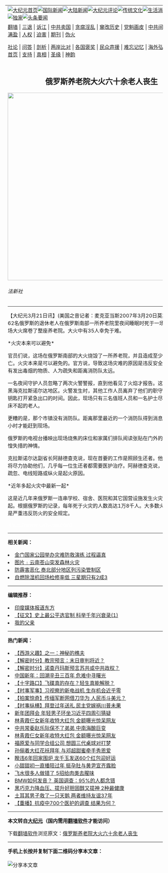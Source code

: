 <a name="1" id="1" target="_blank"></a><span id="1"></span>
<table align=center border="0"><tr><td colspan="2" VALIGN=TOP><a href="https://github.com/gkzlqr3061/djy/blob/master/gb/nf1351518.md#1"><img src="https://raw.githubusercontent.com/gkzlqr3061/www/master/t/djy/1.jpg" title="大纪元首页" alt="大纪元首页"></a><a href="https://github.com/gkzlqr3061/djy/blob/master/gb/n24hr.md#1"><img src="https://raw.githubusercontent.com/gkzlqr3061/www/master/t/djy/3.jpg" title="国际新闻" alt="国际新闻"></a><a href="https://github.com/gkzlqr3061/djy/blob/master/gb/nsc413.md#1"><img src="https://raw.githubusercontent.com/gkzlqr3061/www/master/t/djy/4.jpg" title="大陆新闻" alt="大陆新闻"></a><a href="https://github.com/gkzlqr3061/djy/blob/master/gb/news392.md#1"><img src="https://raw.githubusercontent.com/gkzlqr3061/www/master/t/djy/5.jpg" title="大纪元评论" alt="大纪元评论"></a><a href="https://github.com/gkzlqr3061/djy/blob/master/gb/news2007.md#1"><img src="https://raw.githubusercontent.com/gkzlqr3061/www/master/t/djy/6.jpg" title="传统文化" alt="传统文化"></a><a href="https://github.com/gkzlqr3061/djy/blob/master/gb/news2008.md#1"><img src="https://raw.githubusercontent.com/gkzlqr3061/www/master/t/djy/7.jpg" title="生活消费" alt="生活消费"></a><a href="https://github.com/gkzlqr3061/djy/blob/master/gb/ncyule.md#1"><img src="https://raw.githubusercontent.com/gkzlqr3061/www/master/t/djy/8.jpg" title="娱乐休闲" alt="娱乐休闲"></a><a href="https://github.com/gkzlqr3061/djy/blob/master/gb/nsc1002.md#1"><img src="https://raw.githubusercontent.com/gkzlqr3061/www/master/t/djy/9.jpg" title="健康" alt="健康"></a><a href="https://github.com/gkzlqr3061/djy/blob/master/gb/nf6092.md#1"><img src="https://raw.githubusercontent.com/gkzlqr3061/www/master/t/djy/10a.jpg" title="独家" alt="独家"></a><a href="https://github.com/gkzlqr3061/djy/blob/master/gb/nf4514.md#1"><img src="https://raw.githubusercontent.com/gkzlqr3061/www/master/t/djy/12a.jpg" title="头条要闻" alt="头条要闻"></a></td></tr>
<tr><td colspan="2" VALIGN=TOP><a target="_blank" href="https://github.com/gkzlqr3061/www/blob/master/README.md?zsrh#1">翻墙</a> | <a target="_blank" href="https://github.com/gkzlqr3061/djy/blob/master/gb/nf5657.md#1">三退</a> | <a target="_blank" href="https://github.com/gkzlqr3061/djy/blob/master/gb/nf6124.md#1">诉江</a> | <a target="_blank" href="https://github.com/gkzlqr3061/djy/blob/master/gb/nf1176117.md#1">中共卖国</a> | <a target="_blank" href="https://github.com/gkzlqr3061/djy/blob/master/gb/nf5773.md#1">贪腐淫乱</a> | <a target="_blank" href="https://github.com/gkzlqr3061/djy/blob/master/gb/nf1176115.md#1">窜改历史</a> | <a target="_blank" href="https://github.com/gkzlqr3061/djy/blob/master/gb/nf1176107.md#1">党魁画皮</a> | <a target="_blank" href="https://github.com/gkzlqr3061/djy/blob/master/gb/nf1320400.md#1">中共间谍</a> | <a target="_blank" href="https://github.com/gkzlqr3061/djy/blob/master/gb/nf1176114.md#1">破坏传统</a> | <a target="_blank" href="https://github.com/gkzlqr3061/ntdtv/blob/master/gb/prog447_1.md#1">恶贯满盈</a> | <a target="_blank" href="https://github.com/gkzlqr3061/djy/blob/master/gb/ncid278.md#1">人权</a> | <a target="_blank" href="https://github.com/gkzlqr3061/djy/blob/master/gb/nf1176111.md#1">迫害</a> | <a target="_blank" href="https://gitlab.com/szzdlab/mh-qikan/blob/master/README.md#1">期刊</a> | <a target="_blank" href="https://github.com/gkzlqr3061/djy/blob/master/gb/nf5562.md#1">伪火</a></p><p><a target="_blank" href="https://github.com/gkzlqr3061/djy/blob/master/gb/9p.md#1">社论</a> | <a target="_blank" href="https://github.com/gkzlqr3061/djy/blob/master/gb/nf4378.md#1">问答</a> | <a target="_blank" href="https://github.com/gkzlqr3061/djy/blob/master/gb/nf5792.md#1">剖析</a> | <a target="_blank" href="https://github.com/gkzlqr3061/djy/blob/master/gb/nf5735.md#1">两岸比对</a> | <a target="_blank" href="https://github.com/gkzlqr3061/djy/blob/master/gb/nf6119.md#1">各国褒奖</a> | <a target="_blank" href="https://github.com/gkzlqr3061/djy/blob/master/gb/nf6120.md#1">民众声援</a> | <a target="_blank" href="https://github.com/gkzlqr3061/djy/blob/master/gb/nf1188594.md#1">难忘记忆</a> | <a target="_blank" href="https://github.com/gkzlqr3061/djy/blob/master/gb/nf3180.md#1">海外弘传</a> | <a target="_blank" href="https://github.com/gkzlqr3061/djy/blob/master/gb/nf5410.md#1">万人上访</a> | <a target="_blank" href="https://github.com/gkzlqr3061/www/blob/master/README.md?zsrh#1">平台首页</a> | <a target="_blank" href="https://github.com/gkzlqr3061/djy/blob/master/gb/nf4386.md#1">支持</a> | <a target="_blank" href="https://github.com/gkzlqr3061/djy/blob/master/gb/nf4389.md#1">真相</a> | <a target="_blank" href="https://github.com/gkzlqr3061/djy/blob/master/gb/nf5790.md#1">圣缘</a> | <a target="_blank" href="https://github.com/gkzlqr3061/djy/blob/master/gb/nf4786.md#1">神韵</a></td></tr>
<tr><td VALIGN=TOP width="626"><h2 align=center>俄罗斯养老院大火六十余老人丧生</h2>
<img width="600" src="https://i.epochtimes.com/assets/uploads/2007/03/703202120041770.jpg" />
<h6>法新社
</h6>
<hr>
	<p>【大纪元3月21日讯】(美国之音记者：麦克亚当斯2007年3月20日莫斯科报导)至少62名俄罗斯的退休老人在俄罗斯南部一所养老院里夜间睡眠时死于一场大火之中。那场大火席卷了整座养老院。大火中有35人幸免于难。</p>
<p>*<ahref="https://github.com/gkzlqr3061/djy/blob/master/gb/tag/%E7%81%AB%E7%81%BE.md#1">火灾</a>本来可以避免*</p>
<p>官员们说，这场在俄罗斯南部的大火烧毁了一所养老院，并且造成至少62名老人死亡。<ahref="https://github.com/gkzlqr3061/djy/blob/master/gb/tag/%E7%81%AB%E7%81%BE.md#1">火灾</a>本来是可以避免的。官方说，导致这场灾难的原因是违反安全规定、院内存有发出毒烟的物质、人为疏失和距离消防队太远。</p>
<p>一名夜间守护人员忽略了两次火警警报，直到他看见了火焰才报告。这所养老院位于黑海克拉斯诺尔达地区。火警发生时，其他工作人员离弃了他们的职守，延误了找到钥匙打开紧急出口的时间。因此，现场只有三名值班人员和一名护士尽力疏散那些卧床不起的老人。</p>
<p>更糟的是，那个市镇没有消防队。距离那里最近的一个消防队得到消息后也需要一个小时才能赶到现场。</p>
<p>俄罗斯的电视台播映出现场烧焦的床位和家属们排队阅读张贴在门外的死亡名单时张惶失措的神情。</p>
<p>克拉斯诺尔达副省长阿赫德查克说，现在首要的工作是照顾生还者。他说，地方政府将尽力协助他们，几乎每一位生还者都需要医护治疗。阿赫德查克说，调查人员怀疑疏忽、电线短路或纵火是起火原因。</p>
<p>*近年多起火灾中最新一起*</p>
<p>这是近几年来俄罗斯一连串学校、宿舍、医院和其它国营设施发生火灾中最新的一起。根据俄罗斯的记录，每年死于火灾的人数高达1万8千人。大多数火灾发生的原因是严重违反防火的安全规定。</p>
<p>&nbsp;<font color=#ffffff>(http://www.dajiyuan.com)</font></p>
	
<hr>


<strong>相关新闻：</strong>
<li><a href="https://github.com/gkzlqr3061/djy/blob/master/gb/7/3/7/n1638760.md#1">金门国家公园举办灾难防救演练  过程逼真</a></li>
<li><a href="https://github.com/gkzlqr3061/djy/blob/master/gb/7/3/9/n1640375.md#1">图片﹕云南苍山突发森林火灾</a></li>
<li><a href="https://github.com/gkzlqr3061/djy/blob/master/gb/7/3/13/n1644316.md#1">防霾害恶化  泰北部分地区列污染管制区</a></li>
<li><a href="https://github.com/gkzlqr3061/djy/blob/master/gb/7/3/13/n1644495.md#1">自燃除湿机回场检修率低 三星期只有2成3</a></li>
<hr>


<strong>编辑推荐：</strong>
<li><a href="https://github.com/gkzlqr3061/djy/blob/master/gb/18/10/27/n10812623.md?dfh#1" target="_blank">印度媒体报道东方</a></li><li><a href="https://github.com/tsiac2612/djy/blob/master/gb/19/5/3/n11232880.md#1" target="_blank">【征文】史上最公平选官制 科举千年兴衰录(1)</a></li><li><a href="https://github.com/tsiac2612/djy/blob/master/gb/19/6/8/n11308403.md#1" target="_blank">我的父亲</a></li>
<hr>

<strong>热门新闻：</strong>
<li><a href="https://github.com/gkzlqr3061/djy/blob/master/gb/17/12/29/n10005600.md#1">【西游义趣】之一：神秘的樵夫</a></li>
<li><a href="https://github.com/gkzlqr3061/djy/blob/master/gb/21/2/10/n12745735.md#1">【解密时分】教宗预言：末日审判将近？</a></li>
<li><a href="https://github.com/gkzlqr3061/djy/blob/master/gb/21/2/8/n12741216.md#1">【解密时分】诺查丹玛斯预言苏共或中共政权？</a></li>
<li><a href="https://github.com/gkzlqr3061/djy/blob/master/gb/21/2/5/n12734415.md#1">中国新年：回溯辛丑三百年 危难中寻曙光</a></li>
<li><a href="https://github.com/gkzlqr3061/djy/blob/master/gb/21/2/10/n12745122.md#1">【十字路口】飞碟真的存在？轻生真能解脱？</a></li>
<li><a href="https://github.com/gkzlqr3061/djy/blob/master/gb/21/2/13/n12751208.md#1">【时事军事】习视察的新电战机 生存机会近乎零</a></li>
<li><a href="https://github.com/gkzlqr3061/djy/blob/master/gb/21/2/13/n12750442.md#1">【拍案惊奇】传缅军断网借刀华为 人民币斗美元？</a></li>
<li><a href="https://github.com/gkzlqr3061/djy/blob/master/gb/21/2/13/n12750084.md#1">【时事纵横】拜登过年送礼 民主党嫁祸川普未果</a></li>
<li><a href="https://github.com/gkzlqr3061/djy/blob/master/gb/21/2/12/n12749639.md#1">新年团拜会 年轻男子环坐习近平四周引猜疑</a></li>
<li><a href="https://github.com/gkzlqr3061/djy/blob/master/gb/21/2/11/n12747753.md#1">林青霞仨女新年收特大红包 金额曝光惊呆网友</a></li>
<li><a href="https://github.com/gkzlqr3061/djy/blob/master/gb/21/2/12/n12749602.md#1">中共常委赵乐际保不了弟弟 中南海酿巨变</a></li>
<li><a href="https://github.com/gkzlqr3061/djy/blob/master/gb/21/2/11/n12747753.md#1">林青霞仨女新年收特大红包 金额曝光惊呆网友</a></li>
<li><a href="https://github.com/gkzlqr3061/djy/blob/master/gb/21/2/12/n12748843.md#1">福原爱与同学合组公司 想圆三代桌球对打梦</a></li>
<li><a href="https://github.com/gkzlqr3061/djy/blob/master/gb/21/2/13/n12751495.md#1">孙俪着大红花袄拜年 与邓超甜蜜牵手秀恩爱</a></li>
<li><a href="https://github.com/gkzlqr3061/djy/blob/master/gb/21/2/13/n12750216.md#1">睽违6年回家围炉 龙千玉发送60个红包迎好运</a></li>
<li><a href="https://github.com/gkzlqr3061/djy/blob/master/gb/21/2/13/n12750168.md#1">小甜甜初一直播陪过年 挺孕肚与黄尹宣齐露脸</a></li>
<li><a href="https://github.com/gkzlqr3061/djy/blob/master/gb/21/2/11/n12747555.md#1">飞水很多人做错了 5招给肉类去腥味</a></li>
<li><a href="https://github.com/gkzlqr3061/djy/blob/master/gb/21/2/14/n12751941.md#1">BMW如何发音？ 英国调查：95%的人都念错</a></li>
<li><a href="https://github.com/gkzlqr3061/djy/blob/master/gb/21/2/11/n12746160.md#1">黑巧克力降血压、提升好胆固醇又提神 2种最健康</a></li>
<li><a href="https://github.com/gkzlqr3061/djy/blob/master/gb/21/2/14/n12751851.md#1">土耳其男子救了一只天鹅 两者维持友谊37年</a></li>
<li><a href="https://github.com/gkzlqr3061/djy/blob/master/gb/21/2/13/n12751087.md#1">【重播】抗疫中700个医护的调查 结果为何？</a></li>
<hr>

<strong>本文转自<a href="https://www.epochtimes.com">大纪元</a>（国内需用<a href="https://github.com/gkzlqr3061/www/blob/master/README.md#8">翻墙软件</a>才能访问）</strong><p>下载<a href="https://github.com/gkzlqr3061/www/blob/master/README.md#8">翻墙软件</a>浏览原文：<a href="https://www.epochtimes.com/gb/7/3/21/n1652674.htm">俄罗斯养老院大火六十余老人丧生</a></p><hr>

<strong>手机上长按并复制下面二维码分享本文章：</strong><br><br><img src="https://chart.apis.google.com/chart?cht=qr&chs=240x240&choe=UTF-8&chld=M|2&chl=https://github.com/gkzlqr3061/djy/blob/master/gb/7/3/21/n1652674.md%231" title="分享本文章"></td><td VALIGN=TOP><a href="https://github.com/gkzlqr3061/djy/blob/master/gb/16/1/21/n4622075.md?dfh#1" target="_blank"><img src="https://raw.githubusercontent.com/gkzlqr3061/djy/master/gb/300/wei-f1.jpg" title="中共的伪火骗局"  alt="中共的伪火骗局"></a><br><a href="https://github.com/gkzlqr3061/www/blob/master/README.md?dfh#9" target="_blank"><img src="https://raw.githubusercontent.com/gkzlqr3061/djy/master/gb/300/yong-h.jpg" title="永恒的见证"  alt="永恒的见证"></a><br><a href="https://github.com/gkzlqr3061/djy/blob/master/gb/13/9/29/n3974789.md?dfh#1" target="_blank"><img src="https://raw.githubusercontent.com/gkzlqr3061/djy/master/gb/300/shang-lnz.jpg" title="善良女子被中共投男牢"  alt="善良女子被中共投男牢"></a><br><a href="https://github.com/gkzlqr3061/djy/blob/master/gb/16/3/16/n4663449.md?dfh#1" target="_blank"><img src="https://raw.githubusercontent.com/gkzlqr3061/djy/master/gb/300/huo-z3.jpg" title="警卫目击活摘器官"  alt="警卫目击活摘器官"></a><br><a href="https://github.com/gkzlqr3061/djy/blob/master/gb/16/8/7/n8177641.md?dfh#1" target="_blank"><img src="https://raw.githubusercontent.com/gkzlqr3061/djy/master/gb/300/huo-z4.jpg" title="证人描述活摘恐怖"  alt="证人描述活摘恐怖"></a><br><a href="https://github.com/gkzlqr3061/djy/blob/master/gb/10/4/19/n2881569.md?dfh#1" target="_blank"><img src="https://raw.githubusercontent.com/gkzlqr3061/djy/master/gb/300/huo-z1.jpg" title="揭开活摘器官黑幕"  alt="揭开活摘器官黑幕"></a><br><a href="https://github.com/gkzlqr3061/djy/blob/master/gb/10/11/7/n3077476.md?dfh#1" target="_blank"><img src="https://raw.githubusercontent.com/gkzlqr3061/djy/master/gb/300/ma-ks.jpg" title="马克思的成魔之路"  alt="马克思的成魔之路"></a><br><a href="https://github.com/gkzlqr3061/djy/blob/master/gb/14/6/9/n4173977.md?dfh#1" target="_blank"><img src="https://raw.githubusercontent.com/gkzlqr3061/djy/master/gb/300/chang-zs.jpg" title="藏字石 蕴天机"  alt="藏字石 蕴天机"></a><br><a href="https://github.com/gkzlqr3061/djy/blob/master/gb/18/5/10/n10381511.md?dfh#1" target="_blank"><img src="https://raw.githubusercontent.com/gkzlqr3061/djy/master/gb/300/st1.jpg" title="关注3亿人三退"  alt="关注3亿人三退"></a><br><a href="https://github.com/gkzlqr3061/djy/blob/master/gb/18/3/21/n10237682.md?dfh#1" target="_blank"><img src="https://raw.githubusercontent.com/gkzlqr3061/djy/master/gb/300/jie-t.jpg" title="解体中共复兴中华"  alt="解体中共复兴中华"></a><br><a href="https://github.com/gkzlqr3061/djy/blob/master/gb/9/2/9/n2422991.md?dfh#1" target="_blank"><img src="https://raw.githubusercontent.com/gkzlqr3061/djy/master/gb/300/gao-zs.jpg" title="中共迫害良心律师"  alt="中共迫害良心律师"></a><br><a href="https://github.com/gkzlqr3061/djy/blob/master/gb/18/12/9/n10900044.md?dfh#1" target="_blank"><img src="https://raw.githubusercontent.com/gkzlqr3061/djy/master/gb/300/sj1.jpg" title="303万人举报江泽民"  alt="303万人举报江泽民"></a><br><a href="https://github.com/gkzlqr3061/djy/blob/master/gb/18/8/28/n10672014.md?dfh#1" target="_blank"><img src="https://raw.githubusercontent.com/gkzlqr3061/djy/master/gb/300/sj2.jpg" title="这些官员为何起诉江泽民"  alt="这些官员为何起诉江泽民"></a><br><a href="https://github.com/gkzlqr3061/djy/blob/master/gb/8/12/18/n2367165.md?dfh#1" target="_blank"><img src="https://raw.githubusercontent.com/gkzlqr3061/djy/master/gb/300/liangan.jpg" title="海峡两岸的强烈对比"  alt="海峡两岸的强烈对比"></a><br><a href="https://github.com/gkzlqr3061/djy/blob/master/gb/15/12/10/n4593139.md?dfh#1" target="_blank"><img src="https://raw.githubusercontent.com/gkzlqr3061/djy/master/gb/300/jia-ndzl.jpg" title="加拿大总理的贺信"  alt="加拿大总理的贺信"></a><br><a href="https://github.com/gkzlqr3061/djy/blob/master/gb/11/6/17/n3289382.md?dfh#1" target="_blank"><img src="https://raw.githubusercontent.com/gkzlqr3061/djy/master/gb/300/xiao-wd.jpg" title="探寻真相兼听则明"  alt="探寻真相兼听则明"></a><br><a href="https://github.com/gkzlqr3061/djy/blob/master/gb/18/10/27/n10812623.md?dfh#1" target="_blank"><img src="https://raw.githubusercontent.com/gkzlqr3061/djy/master/gb/300/yindu.jpg" title="印度媒体报道东方"  alt="印度媒体报道东方"></a><br><a href="https://github.com/gkzlqr3061/djy/blob/master/gb/18/6/9/n10469652.md?dfh#1" target="_blank"><img src="https://raw.githubusercontent.com/gkzlqr3061/djy/master/gb/300/xie-j.jpg" title="不一样的海外校园"  alt="不一样的海外校园"></a><br><a href="https://github.com/gkzlqr3061/djy/blob/master/gb/7/4/5/n1669415.md?dfh#1" target="_blank"><img src="https://raw.githubusercontent.com/gkzlqr3061/djy/master/gb/300/li-up.jpg" title="从大师到徒弟的传奇"  alt="从大师到徒弟的传奇"></a><br><a href="https://github.com/gkzlqr3061/djy/blob/master/gb/17/5/26/n9191512.md?dfh#1" target="_blank"><img src="https://raw.githubusercontent.com/gkzlqr3061/djy/master/gb/300/zfl2.jpg" title="亿万人与东方一本奇书"  alt="亿万人与东方一本奇书"></a><br><a href="https://github.com/gkzlqr3061/djy/blob/master/gb/13/11/27/n4020290.md?dfh#1" target="_blank"><img src="https://raw.githubusercontent.com/gkzlqr3061/djy/master/gb/300/zhen-h.jpg" title="大陆见不到的震撼场面"  alt="大陆见不到的震撼场面"></a><br><a href="https://github.com/gkzlqr3061/djy/blob/master/gb/15/7/17/n4482910.md?dfh#1" target="_blank"><img src="https://raw.githubusercontent.com/gkzlqr3061/djy/master/gb/300/dalu-sk.jpg" title="人心向善 大陆当初盛况"  alt="人心向善 大陆当初盛况"></a><br><a href="https://github.com/gkzlqr3061/djy/blob/master/gb/19/1/5/n10955468.md?dfh#1" target="_blank"><img src="https://raw.githubusercontent.com/gkzlqr3061/djy/master/gb/300/zfl1.jpg" title="追寻真理 这书讲什么"  alt="追寻真理 这书讲什么"></a><br><a href="https://github.com/gkzlqr3061/www/blob/master/README.md?dfh#1" target="_blank"><img src="https://raw.githubusercontent.com/gkzlqr3061/djy/master/gb/300/fq1.jpg" title="下载免费翻墙软件"  alt="下载免费翻墙软件"></a><br></td></tr></table>

